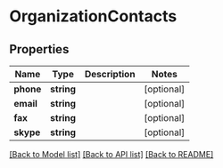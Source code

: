 # OrganizationContacts

## Properties
Name | Type | Description | Notes
------------ | ------------- | ------------- | -------------
**phone** | **string** |  | [optional] 
**email** | **string** |  | [optional] 
**fax** | **string** |  | [optional] 
**skype** | **string** |  | [optional] 

[[Back to Model list]](../README.md#documentation-for-models) [[Back to API list]](../README.md#documentation-for-api-endpoints) [[Back to README]](../README.md)


